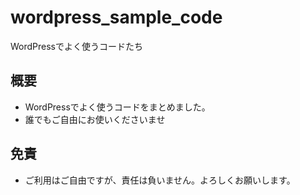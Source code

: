# wordpress_sample_code
WordPressでよく使うコードたち

## 概要
- WordPressでよく使うコードをまとめました。
- 誰でもご自由にお使いくださいませ

## 免責
- ご利用はご自由ですが、責任は負いません。よろしくお願いします。